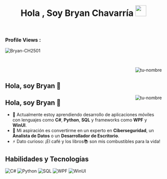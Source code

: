 <h1 align="center">Hola , Soy Bryan Chavarría <img src="https://media.giphy.com/media/hvRJCLFzcasrR4ia7z/giphy.gif" width="35"></h1>


<br>

<p align="right"> <h3>Profile Views :</h3> <img src="https://komarev.com/ghpvc/?username=Bryan-CH2501&label=Profile%20views&color=A6AEBF&style=flat"
    alt="Bryan-CH2501" /> 
  </p>

<br>

<p><img align="right" src="https://github.com/tu-usuario/tu-repo/blob/main/tu-animacion.gif" alt="tu-nombre" /></p>

<br>

## Hola, soy Bryan 👋

<p><img align="right" src="https://github.com/tu-usuario/tu-repo/blob/main/tu-animacion.gif" alt="tu-nombre" /></p>

## Hola, soy Bryan 👋

- 🌱 Actualmente estoy aprendiendo desarrollo de aplicaciones móviles con lenguajes como **C#**, **Python**, **SQL** y frameworks como **WPF** y **WinUI**.
- 🚀 Mi aspiración es convertirme en un experto en **Ciberseguridad**, un **Analista de Datos** o un **Desarrollador de Escritorio**.
- ⚡ Dato curioso: ¡El café y los libros📚 son mis combustibles para la vida!


## Habilidades y Tecnologías
![C#](https://img.shields.io/badge/C%23-239120?style=for-the-badge&logo=c-sharp&logoColor=white)
![Python](https://img.shields.io/badge/Python-3776AB?style=for-the-badge&logo=python&logoColor=white)
![SQL](https://img.shields.io/badge/SQL-336791?style=for-the-badge&logo=postgresql&logoColor=white)
![WPF](https://img.shields.io/badge/WPF-7D4698?style=for-the-badge&logo=wpf&logoColor=white)
![WinUI](https://img.shields.io/badge/WinUI-005F9E?style=for-the-badge&logo=winui&logoColor=white)

<br>
